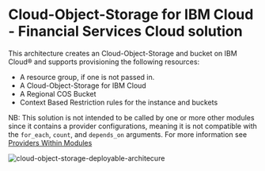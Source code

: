 # Cloud-Object-Storage for IBM Cloud - Financial Services Cloud solution

This architecture creates an Cloud-Object-Storage and bucket on IBM Cloud® and supports provisioning the following resources:

- A resource group, if one is not passed in.
- A Cloud-Object-Storage for IBM Cloud
- A Regional COS Bucket
- Context Based Restriction rules for the instance and buckets

NB: This solution is not intended to be called by one or more other modules since it contains a provider configurations, meaning it is not compatible with the `for_each`, `count`, and `depends_on` arguments. For more information see [Providers Within Modules](https://developer.hashicorp.com/terraform/language/modules/develop/providers)

![cloud-object-storage-deployable-architecure](https://github.com/terraform-ibm-modules/terraform-ibm-cos/tree/main/reference-architecture/cloud-object-storage.svg)
